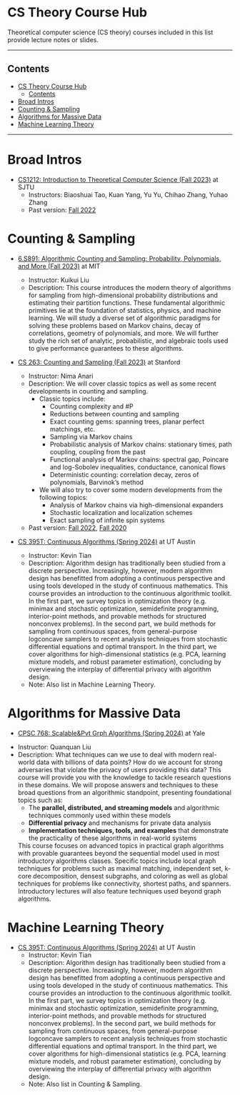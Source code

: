 <!-- ![banner](./TCS-banner.png) -->
# CS Theory Course Hub
Theoretical computer science (CS theory) courses included in this list provide lecture notes or slides.

---

## Contents
- [CS Theory Course Hub](#cs-theory-course-hub)
  - [Contents](#contents)
- [Broad Intros](#broad-intros)
- [Counting \& Sampling](#counting--sampling)
- [Algorithms for Massive Data](#algorithms-for-massive-data)
- [Machine Learning Theory](#machine-learning-theory)
<!-- - [Theory of Computation](#theory_of_computation)
  - [Introductory](#theory_of_computation_introductory)
    - [Lecture Notes](#theory_of_computation_introductory_lecture_notes) | [Lecture Videos Playlists](#theory_of_computation_introductory_lecture_videos_playlists) | [MOOC](#theory_of_computation_introductory_mooc) | [Books](#theory_of_computation_introductory_books) | [Puzzles and Problem Sets](#theory_of_computation_introductory_puzzles_and_problem_sets)
  - [Computational Complexity](#theory_of_computation_computational_complexity)
    - [Introductory](#theory_of_computation_computational_complexity_introductory)
      - [Lecture Videos Playlists](#theory_of_computation_computational_complexity_introductory_lecture_videos_playlists) | [Lecture Notes](#theory_of_computation_computational_complexity_introductory_lecture_notes) | [Books](#theory_of_computation_computational_complexity_introductory_books)
    - [Communication Complexity](#theory_of_computation_computational_complexity_communication_complexity)
      - [Lecture Notes](#theory_of_computation_computational_complexity_communication_complexity_lecture_notes) | [Books](#theory_of_computation_computational_complexity_communication_complexity_books)
    - [Circuit Complexity](#theory_of_computation_computational_complexity_circuit_complexity)
      - [Books](#theory_of_computation_computational_complexity_circuit_complexity_books)
    - [Quantum Complexity](#theory_of_computation_computational_complexity_quantum_complexity)
      - [Lecture Videos Playlists](#theory_of_computation_computational_complexity_quantum_complexity_lecture_videos_playlists) | [Lecture Notes](#theory_of_computation_computational_complexity_quantum_complexity_lecture_notes)
    - [Proof Complexity](#theory_of_computation_computational_complexity_proof_complexity)
      - [Lecture Notes](#theory_of_computation_computational_complexity_proof_complexity_lecture_notes)
  - [Computability Theory](#theory_of_computation_computability_theory)
    - [Books](#theory_of_computation_computability_theory_books)
      - [Introductory](#theory_of_computation_computability_theory_books_introductory) | [Advanced](#theory_of_computation_computability_theory_books_advanced) | [Monograph](#theory_of_computation_computability_theory_books_monograph)
- [Logic](#logic)
  - [Computational Complexity](#logic_computational_complexity)
    - [Books](#logic_computational_complexity_books)
- [Algorithms](#algorithms)
  - [General](#algorithms_general)
    - [Lecture Notes](#algorithms_general_lecture_notes) | [Books](#algorithms_general_books)
  - [Lower Bounds](#algorithms_lower_bounds)
    - [Lecture Videos Playlists](#algorithms_lower_bounds_lecture_videos_playlists) | [Books](#algorithms_lower_bounds_books)
  - [Randomization & Probability](#algorithms_randomization__probability)
    - [Lecture Notes](#algorithms_randomization__probability_lecture_notes)
  - [Approximation](#algorithms_approximation)
    - [Lecture Notes](#algorithms_approximation_lecture_notes) | [Books](#algorithms_approximation_books)
  - [Parameterized](#algorithms_parameterized)
    - [Books](#algorithms_parameterized_books)
- [Information/Coding Theory](#informationcoding_theory)
  - [Lecture Notes](#informationcoding_theory_lecture_notes) | [Workshops](#informationcoding_theory_workshops) | [Conferences](#informationcoding_theory_conferences)
- [Cryptography](#cryptography)
  - [Books](#cryptography_books)
- [Machine Learning Theory](#machine_learning_theory)
  - [Lecture Notes](#machine_learning_theory_lecture_notes) | [Books](#machine_learning_theory_books) | [Workshops](#machine_learning_theory_workshops) | [Conferences](#machine_learning_theory_conferences) | [Research Groups](#machine_learning_theory_research_groups) | [Other](#machine_learning_theory_other)
- [Game Theory](#game_theory)
  - [Lecture Notes](#game_theory_lecture_notes) | [Books](#game_theory_books) | [Workshops](#game_theory_workshops)
- [Physics](#physics)
  - [Lecture Notes](#physics_lecture_notes) | [Books](#physics_books) | [Monographs](#physics_monographs)
- [Philosophy](#philosophy)
  - [Lecture Notes](#philosophy_lecture_notes) | [Books](#philosophy_books) | [Papers](#philosophy_papers)
- [Math/Logic Preliminaries](#mathlogic_preliminaries)
  - [General](#mathlogic_preliminaries_general)
    - [Lecture Videos Playlist](#mathlogic_preliminaries_general_lecture_videos_playlist) | [Books](#mathlogic_preliminaries_general_books) | [Lecture Notes](#mathlogic_preliminaries_general_lecture_notes)
  - [TCS Inspired](#mathlogic_preliminaries_tcs_inspired)
    - [Lecture Videos Playlists](#mathlogic_preliminaries_tcs_inspired_lecture_videos_playlists) | [Lecture Notes](#mathlogic_preliminaries_tcs_inspired_lecture_notes)
  - [Discrete Mathematics](#mathlogic_preliminaries_discrete_mathematics)
    - [Lecture Notes](#mathlogic_preliminaries_discrete_mathematics_lecture_notes) | [Books](#mathlogic_preliminaries_discrete_mathematics_books) | [MOOC](#mathlogic_preliminaries_discrete_mathematics_mooc)
  - [Transition To Pure Rigour Math](#mathlogic_preliminaries_transition_to_pure_rigour_math)
- [Surveys & Monographs](#surveys__monographs)
- [Live Content](#live_content)
  - [Conferences, Workshops, Events, and Talks](#live_content_conferences_workshops_events_and_talks)
    - [Aggregators](#live_content_conferences_workshops_events_and_talks_aggregators) | [Live](#live_content_conferences_workshops_events_and_talks_live) | [Archived](#live_content_conferences_workshops_events_and_talks_archived)
  - [Magazines, News, and Monographs](#live_content_magazines_news_and_monographs)
  - [Blogs Aggregators](#live_content_blogs_aggregators)
  - [Jobs](#live_content_jobs)
    - [Aggregator](#live_content_jobs_aggregator) | [Lists](#live_content_jobs_lists)
  - [Online Communities](#live_content_online_communities)
- [Other Resources](#other_resources)
  - [Blog Posts and Essays](#other_resources_blog_posts_and_essays) | [Special Magazines and Workshops](#other_resources_special_magazines_and_workshops) | [Popular Science Books](#other_resources_popular_science_books) | [Cheat Sheets](#other_resources_cheat_sheets) | [Network Groups](#other_resources_network_groups)
- [Related Awesome Lists](#related_awesome_lists) -->

---

# Broad Intros<a name=broad-intros></a>
- [CS1212: Introduction to Theoretical Computer Science (Fall 2023)](https://notes.sjtu.edu.cn/s/7aZT8HBsl) at SJTU
  -  Instructors: Biaoshuai Tao, Kuan Yang, Yu Yu, Chihao Zhang, Yuhao Zhang
  - Past version: [Fall 2022](http://chihaozhang.com/teaching/IntroTCS2022/index.html)

# Counting & Sampling<a name=counting-sampling></a>
- [6.S891: Algorithmic Counting and Sampling: Probability, Polynomials, and More (Fall 2023)](https://notes.sjtu.edu.cn/s/7aZT8HBsl) at MIT
  -  Instructor: Kuikui Liu
  - Description: This course introduces the modern theory of algorithms for sampling from high-dimensional probability distributions and estimating their partition functions. These fundamental algorithmic primitives lie at the foundation of statistics, physics, and machine learning. We will study a diverse set of algorithmic paradigms for solving these problems based on Markov chains, decay of correlations, geometry of polynomials, and more. We will further study the rich set of analytic, probabilistic, and algebraic tools used to give performance guarantees to these algorithms.

- [CS 263: Counting and Sampling (Fall 2023)](https://nimaanari.com/cs263-autumn2023/) at Stanford
  -  Instructor: Nima Anari
  - Description: We will cover classic topics as well as some recent developments in counting and sampling.
    - Classic topics include:
      - Counting complexity and #P
      - Reductions between counting and sampling
      - Exact counting gems: spanning trees, planar perfect matchings, etc.
      - Sampling via Markov chains
      - Probabilistic analysis of Markov chains: stationary times, path coupling, coupling from the past
      - Functional analysis of Markov chains: spectral gap, Poincare and log-Sobolev inequalities, conductance, canonical flows
      - Deterministic counting: correlation decay, zeros of polynomials, Barvinok’s method
    - We will also try to cover some modern developments from the following topics:
      - Analysis of Markov chains via high-dimensional expanders
      - Stochastic localization and localization schemes
      - Exact sampling of infinite spin systems
  - Past version: [Fall 2022](https://nimaanari.com/cs263-autumn2022/), [Fall 2020](https://nimaanari.com/cs263-autumn2020/)
- [CS 395T: Continuous Algorithms (Spring 2024)](https://kjtian.github.io/cs395t.html) at UT Austin
  -  Instructor: Kevin Tian
  - Description: Algorithm design has traditionally been studied from a discrete perspective. Increasingly, however, modern algorithm design has benefitted from adopting a continuous perspective and using tools developed in the study of continuous mathematics. This course provides an introduction to the continuous algorithmic toolkit. In the first part, we survey topics in optimization theory (e.g. minimax and stochastic optimization, semidefinite programming, interior-point methods, and provable methods for structured nonconvex problems). In the second part, we build methods for sampling from continuous spaces, from general-purpose logconcave samplers to recent analysis techniques from stochastic differential equations and optimal transport. In the third part, we cover algorithms for high-dimensional statistics (e.g. PCA, learning mixture models, and robust parameter estimation), concluding by overviewing the interplay of differential privacy with algorithm design.
  - Note: Also list in Machine Learning Theory.

# Algorithms for Massive Data<a name=alg-massive-data></a>
- [CPSC 768: Scalable&Pvt Grph Algorithms (Spring 2024)](https://quanquancliu.com/cpsc768.html) at Yale
<ul>
    <li>  Instructor: Quanquan Liu
    <li> Description: What techniques can we use to deal with modern real-world data with billions of data points? How do we account for strong adversaries that violate the privacy of users providing this data? This course will provide you with the knowledge to tackle research questions in these domains. We will propose answers and techniques to these broad questions from an algorithmic standpoint, presenting foundational topics such as:
    <ul>
      <li>The <b>parallel, distributed, and streaming models</b> and algorithmic techniques commonly used within these models</li>
      <li><b>Differential privacy</b> and mechanisms for private data analysis</li>
      <li><b>Implementation techniques, tools, and examples</b> that demonstrate the practicality of these algorithms in real-world systems</li>
    </ul>
    This course focuses on advanced topics in practical graph algorithms with provable guarantees beyond the sequential model used in most introductory algorithms classes. Specific topics include local graph techniques for problems such as maximal matching, independent set, k-core decomposition, densest subgraphs, and coloring as well as global techniques for problems like connectivity, shortest paths, and spanners. Introductory lectures will also feature techniques used beyond graph algorithms.
</ul>

# Machine Learning Theory<a name=ml-theory></a>

- [CS 395T: Continuous Algorithms (Spring 2024)](https://kjtian.github.io/cs395t.html) at UT Austin
  -  Instructor: Kevin Tian
  - Description: Algorithm design has traditionally been studied from a discrete perspective. Increasingly, however, modern algorithm design has benefitted from adopting a continuous perspective and using tools developed in the study of continuous mathematics. This course provides an introduction to the continuous algorithmic toolkit. In the first part, we survey topics in optimization theory (e.g. minimax and stochastic optimization, semidefinite programming, interior-point methods, and provable methods for structured nonconvex problems). In the second part, we build methods for sampling from continuous spaces, from general-purpose logconcave samplers to recent analysis techniques from stochastic differential equations and optimal transport. In the third part, we cover algorithms for high-dimensional statistics (e.g. PCA, learning mixture models, and robust parameter estimation), concluding by overviewing the interplay of differential privacy with algorithm design.
  - Note: Also list in Counting & Sampling.